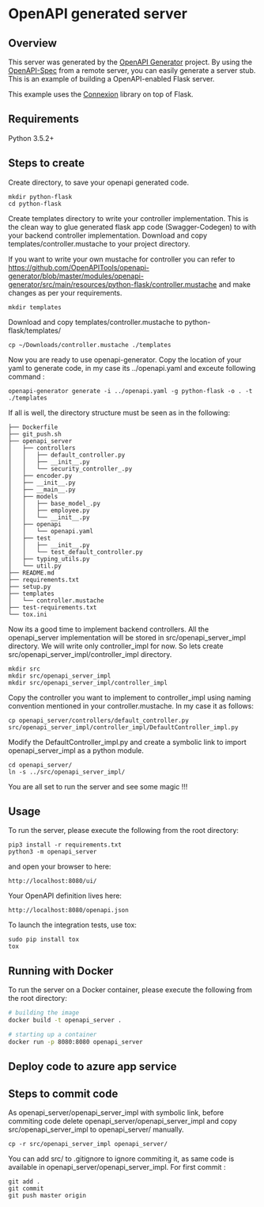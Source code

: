 # OpenAPI generated server

## Overview
This server was generated by the [OpenAPI Generator](https://openapi-generator.tech) project. By using the
[OpenAPI-Spec](https://openapis.org) from a remote server, you can easily generate a server stub.  This
is an example of building a OpenAPI-enabled Flask server.

This example uses the [Connexion](https://github.com/zalando/connexion) library on top of Flask.

## Requirements
Python 3.5.2+

## Steps to create

Create directory, to save your openapi generated code. 
```
mkdir python-flask
cd python-flask
```

Create templates directory to write your controller implementation. This is the clean way to glue generated flask app code (Swagger-Codegen) to with your backend controller implementation. Download and copy templates/controller.mustache to your project directory. 

If you want to write your own mustache for controller you can refer to https://github.com/OpenAPITools/openapi-generator/blob/master/modules/openapi-generator/src/main/resources/python-flask/controller.mustache and make changes as per your requirements.

```
mkdir templates

```
Download and copy templates/controller.mustache to python-flask/templates/

```
cp ~/Downloads/controller.mustache ./templates

```
Now you are ready to use openapi-generator. Copy the location of your yaml to generate code, in my case its ../openapi.yaml and exceute following command :

```
openapi-generator generate -i ../openapi.yaml -g python-flask -o . -t ./templates
```

If all is well, the directory structure must be seen as in the following:
```
├── Dockerfile
├── git_push.sh
├── openapi_server
│   ├── controllers
│   │   ├── default_controller.py
│   │   ├── __init__.py
│   │   └── security_controller_.py
│   ├── encoder.py
│   ├── __init__.py
│   ├── __main__.py
│   ├── models
│   │   ├── base_model_.py
│   │   ├── employee.py
│   │   └── __init__.py
│   ├── openapi
│   │   └── openapi.yaml
│   ├── test
│   │   ├── __init__.py
│   │   └── test_default_controller.py
│   ├── typing_utils.py
│   └── util.py
├── README.md
├── requirements.txt
├── setup.py
├── templates
│   └── controller.mustache
├── test-requirements.txt
└── tox.ini
```

Now its a good time to implement backend controllers. All the openapi_server implementation will be stored in src/openapi_server_impl directory. We will write only controller_impl for now. So lets create src/openapi_server_impl/controller_impl directory.

```
mkdir src
mkdir src/openapi_server_impl
mkdir src/openapi_server_impl/controller_impl
```
Copy the controller you want to implement to controller_impl using naming convention mentioned in your controller.mustache. In my case it as follows:

```
cp openapi_server/controllers/default_controller.py src/openapi_server_impl/controller_impl/DefaultController_impl.py
```

Modify the DefaultController_impl.py and create a symbolic link to import openapi_server_impl as a python module.
```
cd openapi_server/
ln -s ../src/openapi_server_impl/
```

You are all set to run the server and see some magic !!!

## Usage
To run the server, please execute the following from the root directory:

```
pip3 install -r requirements.txt
python3 -m openapi_server
```

and open your browser to here:

```
http://localhost:8080/ui/
```

Your OpenAPI definition lives here:

```
http://localhost:8080/openapi.json
```

To launch the integration tests, use tox:
```
sudo pip install tox
tox
```

## Running with Docker

To run the server on a Docker container, please execute the following from the root directory:

```bash
# building the image
docker build -t openapi_server .

# starting up a container
docker run -p 8080:8080 openapi_server
```

## Deploy code to azure app service
## Steps to commit code

As openapi_server/openapi_server_impl with symbolic link, before commiting code delete openapi_server/openapi_server_impl and copy src/openapi_server_impl to openapi_server/ manually.

```
cp -r src/openapi_server_impl openapi_server/
```

You can add src/ to .gitignore to ignore commiting it, as same code is available in openapi_server/openapi_server_impl.
For first commit :

```
git add .
git commit
git push master origin
```


